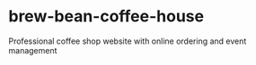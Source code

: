 # brew-bean-coffee-house
Professional coffee shop website with online ordering and event management
